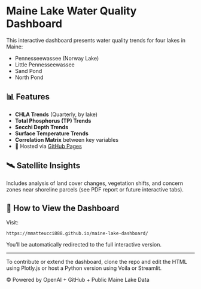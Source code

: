 
# Maine Lake Water Quality Dashboard

This interactive dashboard presents water quality trends for four lakes in Maine:
- Pennesseewassee (Norway Lake)
- Little Pennesseewassee
- Sand Pond
- North Pond

## 📊 Features

- **CHLA Trends** (Quarterly, by lake)
- **Total Phosphorus (TP) Trends**
- **Secchi Depth Trends**
- **Surface Temperature Trends**
- **Correlation Matrix** between key variables
- 🚀 Hosted via [GitHub Pages](https://mmatteucci888.github.io/maine-lake-dashboard/)

## 🛰️ Satellite Insights

Includes analysis of land cover changes, vegetation shifts, and concern zones near shoreline parcels (see PDF report or future interactive tabs).

## 📁 How to View the Dashboard

Visit:
```
https://mmatteucci888.github.io/maine-lake-dashboard/
```

You’ll be automatically redirected to the full interactive version.

---

To contribute or extend the dashboard, clone the repo and edit the HTML using Plotly.js or host a Python version using Voila or Streamlit.

© Powered by OpenAI + GitHub + Public Maine Lake Data
